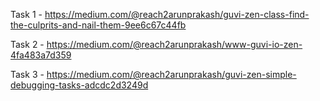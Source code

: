 Task 1 - https://medium.com/@reach2arunprakash/guvi-zen-class-find-the-culprits-and-nail-them-9ee6c67c44fb

Task 2 - https://medium.com/@reach2arunprakash/www-guvi-io-zen-4fa483a7d359

Task 3 - https://medium.com/@reach2arunprakash/guvi-zen-simple-debugging-tasks-adcdc2d3249d
